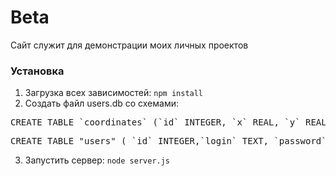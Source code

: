 ﻿# Beta
Сайт служит для демонстрации моих личных проектов
### Установка
1. Загрузка всех зависимостей: ```npm install```
2. Создать файл users.db со схемами:
<pre>CREATE TABLE `coordinates` (`id` INTEGER, `x` REAL, `y` REAL, `date` TEXT)</pre>
<pre>CREATE TABLE "users" ( `id` INTEGER,`login` TEXT, `password` TEXT)</pre>
3. Запустить сервер: ```node server.js```
